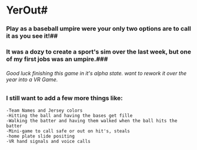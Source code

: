 # YerOut#

### Play as a baseball umpire were your only two options are to call it as you see it!##


### It was a dozy to create a sport's sim over the last week, but one of my first jobs was an umpire.###

###### Good luck finishing this game in it's alpha state. want to rework it over the year into a VR Game.


### I still want to add a few more things like: 
```
-Team Names and Jersey colors
-Hitting the ball and having the bases get fille
-Walking the batter and having them walked when the ball hits the batter
-Mini-game to call safe or out on hit's, steals
-home plate slide positing
-VR hand signals and voice calls
```
